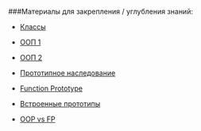 ###Материалы для закрепления / углубления знаний:

- [Классы]
- [ООП 1]
- [ООП 2]
- [Прототипное наследование]
- [Function Prototype]
- [Встроенные прототипы]
  
- [OOP vs FP]

[Классы]: https://learn.javascript.ru/classes
[ООП 1]: https://habr.com/en/post/87119/
[ООП 2]: https://habr.com/ru/post/87205/
[Прототипное наследование]: https://learn.javascript.ru/prototype
[Function Prototype]: https://learn.javascript.ru/function-prototype
[Встроенные прототипы]: https://learn.javascript.ru/native-prototypes

[OOP vs FP]: https://alyssa-e-easterly.medium.com/functional-programming-vs-object-oriented-program-d696c7075ffc


